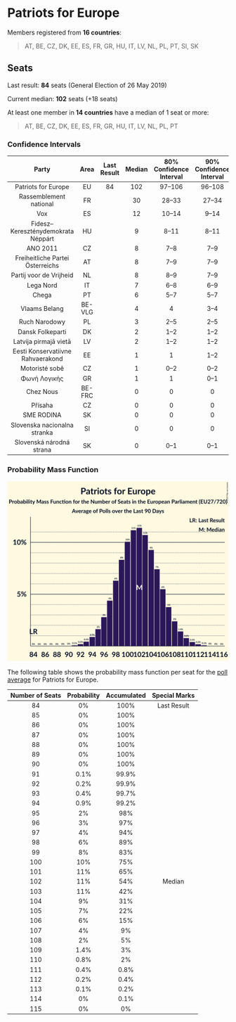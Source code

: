 # Patriots for Europe

Members registered from **16 countries**:

> AT, BE, CZ, DK, EE, ES, FR, GR, HU, IT, LV, NL, PL, PT, SI, SK

## Seats

Last result: **84** seats (General Election of 26 May 2019)

Current median: **102** seats (+18 seats)

At least one member in **14 countries** have a median of 1 seat or more:

> AT, BE, CZ, DK, EE, ES, FR, GR, HU, IT, LV, NL, PL, PT

### Confidence Intervals

| Party | Area | Last Result | Median | 80% Confidence Interval | 90% Confidence Interval | 95% Confidence Interval | 99% Confidence Interval |
|:-----:|:----:|:-----------:|:------:|:-----------------------:|:-----------------------:|:-----------------------:|:-----------------------:|
| Patriots for Europe | EU | 84 | 102 | 97–106 | 96–108 | 95–109 | 93–111 |
| Rassemblement national | FR | | 30 | 28–33 | 27–34 | 26–34 | 24–36 |
| Vox | ES | | 12 | 10–14 | 9–14 | 9–14 | 9–15 |
| Fidesz–Kereszténydemokrata Néppárt | HU | | 9 | 8–11 | 8–11 | 8–12 | 7–12 |
| ANO 2011 | CZ | | 8 | 7–8 | 7–9 | 7–9 | 6–10 |
| Freiheitliche Partei Österreichs | AT | | 8 | 7–9 | 7–9 | 7–9 | 6–9 |
| Partij voor de Vrijheid | NL | | 8 | 8–9 | 7–9 | 7–9 | 7–9 |
| Lega Nord | IT | | 7 | 6–8 | 6–9 | 5–9 | 5–9 |
| Chega | PT | | 6 | 5–7 | 5–7 | 4–7 | 4–7 |
| Vlaams Belang | BE-VLG | | 4 | 4 | 3–4 | 3–4 | 3–5 |
| Ruch Narodowy | PL | | 3 | 2–5 | 2–5 | 2–5 | 2–5 |
| Dansk Folkeparti | DK | | 2 | 1–2 | 1–2 | 1–2 | 1–2 |
| Latvija pirmajā vietā | LV | | 2 | 1–2 | 1–2 | 1–2 | 1–2 |
| Eesti Konservatiivne Rahvaerakond | EE | | 1 | 1 | 1–2 | 1–2 | 1–2 |
| Motoristé sobě | CZ | | 1 | 0–2 | 0–2 | 0–2 | 0–2 |
| Φωνή Λογικής | GR | | 1 | 1 | 0–1 | 0–1 | 0–1 |
| Chez Nous | BE-FRC | | 0 | 0 | 0 | 0 | 0 |
| Přísaha | CZ | | 0 | 0 | 0 | 0 | 0 |
| SME RODINA | SK | | 0 | 0 | 0 | 0 | 0–1 |
| Slovenska nacionalna stranka | SI | | 0 | 0 | 0 | 0 | 0 |
| Slovenská národná strana | SK | | 0 | 0–1 | 0–1 | 0–1 | 0–1 |

### Probability Mass Function

![Graph with seats probability mass function not yet produced](average-2025-10-31-seats-pmf-patriotsforeurope.png "Seats Probability Mass Function")

The following table shows the probability mass function per seat for the [poll average](average-2025-10-31.html) for Patriots for Europe.

| Number of Seats | Probability | Accumulated | Special Marks |
|:---------------:|:-----------:|:-----------:|:-------------:|
| 84 | 0% | 100% | Last Result |
| 85 | 0% | 100% |  |
| 86 | 0% | 100% |  |
| 87 | 0% | 100% |  |
| 88 | 0% | 100% |  |
| 89 | 0% | 100% |  |
| 90 | 0% | 100% |  |
| 91 | 0.1% | 99.9% |  |
| 92 | 0.2% | 99.9% |  |
| 93 | 0.4% | 99.7% |  |
| 94 | 0.9% | 99.2% |  |
| 95 | 2% | 98% |  |
| 96 | 3% | 97% |  |
| 97 | 4% | 94% |  |
| 98 | 6% | 89% |  |
| 99 | 8% | 83% |  |
| 100 | 10% | 75% |  |
| 101 | 11% | 65% |  |
| 102 | 11% | 54% | Median |
| 103 | 11% | 42% |  |
| 104 | 9% | 31% |  |
| 105 | 7% | 22% |  |
| 106 | 6% | 15% |  |
| 107 | 4% | 9% |  |
| 108 | 2% | 5% |  |
| 109 | 1.4% | 3% |  |
| 110 | 0.8% | 2% |  |
| 111 | 0.4% | 0.8% |  |
| 112 | 0.2% | 0.4% |  |
| 113 | 0.1% | 0.2% |  |
| 114 | 0% | 0.1% |  |
| 115 | 0% | 0% |  |



